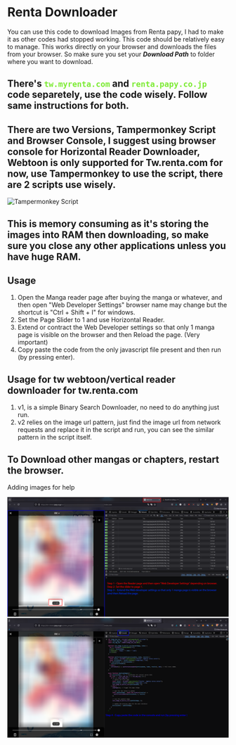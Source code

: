 # Renta Downloader

You can use this code to download Images from Renta papy, I had to make it as other codes had stopped working. This code should be relatively easy to manage. This works directly on your browser and downloads the files from your browser. So make sure you set your ***Download Path*** to folder where you want to download.
## There's <code style="color : #7deb34">tw.myrenta.com</code> and <code style="color : #7deb34">renta.papy.co.jp</code> code separetely, use the code wisely. Follow same instructions for both.
## There are two Versions, Tampermonkey Script and Browser Console, I suggest using browser console for Horizontal Reader Downloader, Webtoon is only supported for Tw.renta.com for now, use Tampermonkey to use the script, there are 2 scripts use wisely.

![Tampermonkey Script]( https://greasyfork.org/en/scripts/534997-renta-papy-image-downloader )

## This is memory consuming as it's storing the images into RAM then downloading, so make sure you close any other applications unless you have huge RAM.

## Usage
  1. Open the Manga reader page after buying the manga or whatever, and then open "Web Developer Settings" browser name may change but the shortcut is "Ctrl + Shift + I" for windows.
  2. Set the Page Slider to 1 and use Horizontal Reader.
  3. Extend or contract the Web Developer settings so that only 1 manga page is visible on the browser and then Reload the page. (Very important)
  4. Copy paste the code from the only javascript file present and then run (by pressing enter).

## Usage for tw webtoon/vertical reader downloader for tw.renta.com
  1. v1, is a simple Binary Search Downloader, no need to do anything just run.
  2. v2 relies on the image url pattern, just find the image url from network requests and replace it in the script and run, you can see the similar pattern in the script itself.


## To Download other mangas or chapters, restart the browser.
Adding images for help

![Image 1](image/img1.png)
![Image 2](image/img2.png)

